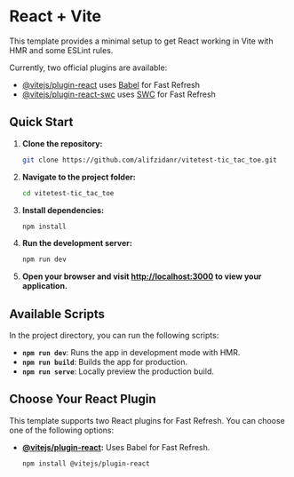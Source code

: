 # React + Vite

This template provides a minimal setup to get React working in Vite with HMR and some ESLint rules.

Currently, two official plugins are available:

- [@vitejs/plugin-react](https://github.com/vitejs/vite-plugin-react/blob/main/packages/plugin-react/README.md) uses [Babel](https://babeljs.io/) for Fast Refresh
- [@vitejs/plugin-react-swc](https://github.com/vitejs/vite-plugin-react-swc) uses [SWC](https://swc.rs/) for Fast Refresh

## Quick Start

1. **Clone the repository:**

    ```bash
    git clone https://github.com/alifzidanr/vitetest-tic_tac_toe.git
    ```

2. **Navigate to the project folder:**

    ```bash
    cd vitetest-tic_tac_toe
    ```

3. **Install dependencies:**

    ```bash
    npm install
    ```

4. **Run the development server:**

    ```bash
    npm run dev
    ```

5. **Open your browser and visit [http://localhost:3000](http://localhost:3000) to view your application.**

## Available Scripts

In the project directory, you can run the following scripts:

- **`npm run dev`**: Runs the app in development mode with HMR.
- **`npm run build`**: Builds the app for production.
- **`npm run serve`**: Locally preview the production build.

## Choose Your React Plugin

This template supports two React plugins for Fast Refresh. You can choose one of the following options:

- **[@vitejs/plugin-react](https://github.com/vitejs/vite-plugin-react/blob/main/packages/plugin-react/README.md):** Uses Babel for Fast Refresh.

  ```bash
  npm install @vitejs/plugin-react
